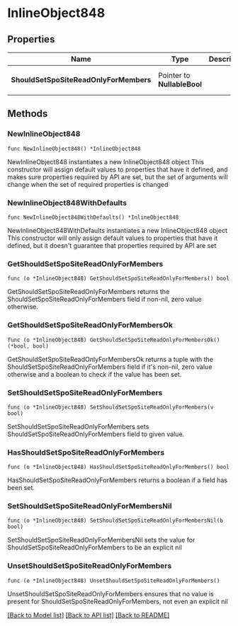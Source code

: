 # InlineObject848

## Properties

Name | Type | Description | Notes
------------ | ------------- | ------------- | -------------
**ShouldSetSpoSiteReadOnlyForMembers** | Pointer to **NullableBool** |  | [optional] [default to false]

## Methods

### NewInlineObject848

`func NewInlineObject848() *InlineObject848`

NewInlineObject848 instantiates a new InlineObject848 object
This constructor will assign default values to properties that have it defined,
and makes sure properties required by API are set, but the set of arguments
will change when the set of required properties is changed

### NewInlineObject848WithDefaults

`func NewInlineObject848WithDefaults() *InlineObject848`

NewInlineObject848WithDefaults instantiates a new InlineObject848 object
This constructor will only assign default values to properties that have it defined,
but it doesn't guarantee that properties required by API are set

### GetShouldSetSpoSiteReadOnlyForMembers

`func (o *InlineObject848) GetShouldSetSpoSiteReadOnlyForMembers() bool`

GetShouldSetSpoSiteReadOnlyForMembers returns the ShouldSetSpoSiteReadOnlyForMembers field if non-nil, zero value otherwise.

### GetShouldSetSpoSiteReadOnlyForMembersOk

`func (o *InlineObject848) GetShouldSetSpoSiteReadOnlyForMembersOk() (*bool, bool)`

GetShouldSetSpoSiteReadOnlyForMembersOk returns a tuple with the ShouldSetSpoSiteReadOnlyForMembers field if it's non-nil, zero value otherwise
and a boolean to check if the value has been set.

### SetShouldSetSpoSiteReadOnlyForMembers

`func (o *InlineObject848) SetShouldSetSpoSiteReadOnlyForMembers(v bool)`

SetShouldSetSpoSiteReadOnlyForMembers sets ShouldSetSpoSiteReadOnlyForMembers field to given value.

### HasShouldSetSpoSiteReadOnlyForMembers

`func (o *InlineObject848) HasShouldSetSpoSiteReadOnlyForMembers() bool`

HasShouldSetSpoSiteReadOnlyForMembers returns a boolean if a field has been set.

### SetShouldSetSpoSiteReadOnlyForMembersNil

`func (o *InlineObject848) SetShouldSetSpoSiteReadOnlyForMembersNil(b bool)`

 SetShouldSetSpoSiteReadOnlyForMembersNil sets the value for ShouldSetSpoSiteReadOnlyForMembers to be an explicit nil

### UnsetShouldSetSpoSiteReadOnlyForMembers
`func (o *InlineObject848) UnsetShouldSetSpoSiteReadOnlyForMembers()`

UnsetShouldSetSpoSiteReadOnlyForMembers ensures that no value is present for ShouldSetSpoSiteReadOnlyForMembers, not even an explicit nil

[[Back to Model list]](../README.md#documentation-for-models) [[Back to API list]](../README.md#documentation-for-api-endpoints) [[Back to README]](../README.md)


